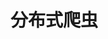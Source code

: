 <!--
 * @Description: 
 * @Author: neozhang
 * @Date: 2022-01-10 18:23:09
 * @LastEditors: neozhang
 * @LastEditTime: 2022-01-10 18:23:10
-->
# 分布式爬虫  
